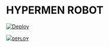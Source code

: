 <h1>HYPERMEN ROBOT</h1>
<p align="center">
</p>

[![Deploy](https://telegra.ph/file/fa579d397dd993c2a363e.jpg)](https://heroku.com/deploy?template=https://github.com/Xbaroxx/Memekbo.git)


[![ᴅᴇᴘʟᴏʏ](https://www.herokucdn.com/deploy/button.svg)](https://heroku.com/deploy?template=https://github.com/ITZ-ZAID/TGN-Robot)

